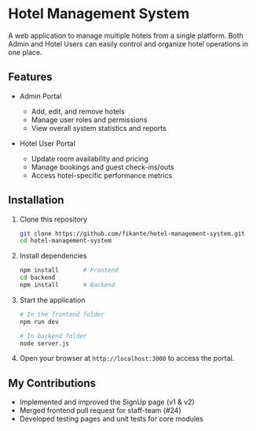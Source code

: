 # Hotel Management System

A web application to manage multiple hotels from a single platform. Both Admin and Hotel Users can easily control and organize hotel operations in one place.

## Features

* Admin Portal

  * Add, edit, and remove hotels
  * Manage user roles and permissions
  * View overall system statistics and reports

* Hotel User Portal

  * Update room availability and pricing
  * Manage bookings and guest check-ins/outs
  * Access hotel-specific performance metrics

## Installation

1. Clone this repository

   ```bash
   git clone https://github.com/fikante/hotel-management-system.git
   cd hotel-management-system
   ```

2. Install dependencies

   ```bash
   npm install       # Frontend
   cd backend
   npm install       # Backend
   ```

3. Start the application

   ```bash
   # In the frontend folder
   npm run dev

   # In backend folder
   node server.js
   ```

4. Open your browser at `http://localhost:3000` to access the portal.

## My Contributions

* Implemented and improved the SignUp page (v1 & v2)
* Merged frontend pull request for staff-team (#24)
* Developed testing pages and unit tests for core modules
